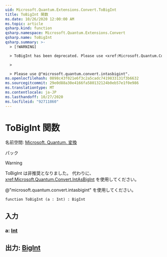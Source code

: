 ```yaml
---
uid: Microsoft.Quantum.Extensions.Convert.ToBigInt
title: ToBigInt 関数
ms.date: 10/26/2020 12:00:00 AM
ms.topic: article
qsharp.kind: function
qsharp.namespace: Microsoft.Quantum.Extensions.Convert
qsharp.name: ToBigInt
qsharp.summary: >-
  > [!WARNING]

  > ToBigInt has been deprecated. Please use <xref:Microsoft.Quantum.Convert.IntAsBigInt> instead.

  >

  > Please use @"microsoft.quantum.convert.intasbigint".
ms.openlocfilehash: 0898c43f021e6f3c2a5cadc7419833131f3b6632
ms.sourcegitcommit: 29e0d88a30e4166fa580132124b0eb57e1f0e986
ms.translationtype: MT
ms.contentlocale: ja-JP
ms.lasthandoff: 10/27/2020
ms.locfileid: "92711860"
---
```

# <a name="tobigint-function"></a>ToBigInt 関数

名前空間: [Microsoft. Quantum. 変換](xref:Microsoft.Quantum.Extensions.Convert)

パック [](https://nuget.org/packages/)


> [!WARNING]
> ToBigInt は非推奨となりました。 代わりに、<xref:Microsoft.Quantum.Convert.IntAsBigInt> を使用してください。
>
> @"microsoft.quantum.convert.intasbigint" を使用してください。



```qsharp
function ToBigInt (a : Int) : BigInt
```


## <a name="input"></a>入力

### <a name="a--int"></a>a: [Int](xref:microsoft.quantum.lang-ref.int)





## <a name="output--bigint"></a>出力: [BigInt](xref:microsoft.quantum.lang-ref.bigint)

